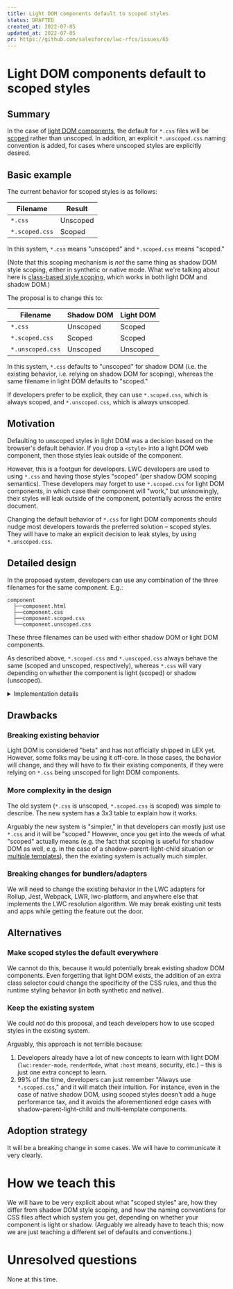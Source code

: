 ```yaml
---
title: Light DOM components default to scoped styles
status: DRAFTED
created_at: 2022-07-05
updated_at: 2022-07-05
pr: https://github.com/salesforce/lwc-rfcs/issues/65
---
```


# Light DOM components default to scoped styles

## Summary

In the case of [light DOM components](https://rfcs.lwc.dev/rfcs/lwc/0115-light-dom), the default for `*.css` files will be [scoped](https://rfcs.lwc.dev/rfcs/lwc/0116-light-dom-scoped-styles) rather than unscoped. In addition, an explicit `*.unscoped.css` naming convention is added, for cases where unscoped styles are explicitly desired.

## Basic example

The current behavior for scoped styles is as follows:

| Filename       | Result   |
|----------------|----------|
| `*.css`        | Unscoped |
| `*.scoped.css` | Scoped   |

In this system, `*.css` means "unscoped" and `*.scoped.css` means "scoped."

(Note that this scoping mechanism is _not_ the same thing as shadow DOM style scoping, either in synthetic or native mode. What we're talking about here is [class-based style scoping](https://lwc.dev/guide/light_dom#implement-scoped-styles), which works in both light DOM and shadow DOM.)

The proposal is to change this to:

| Filename         | Shadow DOM | Light DOM |
|------------------|------------|-----------|
| `*.css`          | Unscoped   | Scoped    |
| `*.scoped.css`   | Scoped     | Scoped    |
| `*.unscoped.css` | Unscoped   | Unscoped  |

In this system, `*.css` defaults to "unscoped" for shadow DOM (i.e. the existing behavior, i.e. relying on shadow DOM for scoping), whereas the same filename in light DOM defaults to "scoped."

If developers prefer to be explicit, they can use `*.scoped.css`, which is always scoped, and `*.unscoped.css`, which is always unscoped.

## Motivation

Defaulting to unscoped styles in light DOM was a decision based on the browser's default behavior. If you drop a `<style>` into a light DOM web component, then those styles leak outside of the component.

However, this is a footgun for developers. LWC developers are used to using `*.css` and having those styles "scoped" (per shadow DOM scoping semantics). These developers may forget to use `*.scoped.css` for light DOM components, in which case their component will "work," but unknowingly, their styles will leak outside of the component, potentially across the entire document.

Changing the default behavior of `*.css` for light DOM components should nudge most developers towards the preferred solution – scoped styles. They will have to make an explicit decision to leak styles, by using `*.unscoped.css`.

## Detailed design

In the proposed system, developers can use any combination of the three filenames for the same component. E.g.:

```
component
  ├──component.html
  ├──component.css
  ├──component.scoped.css
  └──component.unscoped.css
```

These three filenames can be used with either shadow DOM or light DOM components.

As described above, `*.scoped.css` and `*.unscoped.css` always behave the same (scoped and unscoped, respectively), whereas `*.css` will vary depending on whether the component is light (scoped) or shadow (unscoped).

<details><summary>Implementation details</summary>

Currently we use `*.scoped.css` as a signal for whether a stylesheet should be scoped or not, and the `@lwc/template-compiler` appends a [`?scoped=true` suffix](https://github.com/salesforce/lwc/blob/cfee90b9b2f03fe0242cd1366b394e0ee7373227/packages/%40lwc/compiler/src/transformers/template.ts#L86-L87) to the URL of the import to signal this. E.g.:

```js
import _implicitStylesheets from './component.css';
import _implicitScopedStylesheets from './component.scoped.css?scoped=true';
```

In the new system, the `?scoped=true` suffix would vary depending on whether the importer is a light DOM or shadow DOM template. In light DOM, it would look like this:

```js
import _implicitStylesheets from './component.css?scoped=true';
import _implicitScopedStylesheets from './component.scoped.css?scoped=true';
import _implicitUnscopedStylesheets from './component.scoped.css';
```

...whereas in shadow DOM, it would be:

```js
import _implicitStylesheets from './component.css';
import _implicitScopedStylesheets from './component.scoped.css?scoped=true';
import _implicitUnscopedStylesheets from './component.scoped.css';
```

</details>

## Drawbacks

### Breaking existing behavior

Light DOM is considered "beta" and has not officially shipped in LEX yet. However, some folks may be using it off-core. In those cases, the behavior will change, and they will have to fix their existing components, if they were relying on `*.css` being unscoped for light DOM components.

### More complexity in the design

The old system (`*.css` is unscoped, `*.scoped.css` is scoped) was simple to describe. The new system has a 3x3 table to explain how it works.

Arguably the new system is "simpler," in that developers can mostly just use `*.css` and it will be "scoped." However, once you get into the weeds of what "scoped" actually means (e.g. the fact that scoping is useful for shadow DOM as well, e.g. in the case of a shadow-parent-light-child situation or [multiple templates](https://lwc.dev/guide/html_templates#render-multiple-templates)), then the existing system is actually much simpler.

### Breaking changes for bundlers/adapters

We will need to change the existing behavior in the LWC adapters for Rollup, Jest, Webpack, LWR, lwc-platform, and anywhere else that implements the LWC resolution algorithm. We may break existing unit tests and apps while getting the feature out the door. 

## Alternatives

### Make scoped styles the default everywhere

We cannot do this, because it would potentially break existing shadow DOM components. Even forgetting that light DOM exists, the addition of an extra class selector could change the specificity of the CSS rules, and thus the runtime styling behavior (in both synthetic and native).

### Keep the existing system

We could _not_ do this proposal, and teach developers how to use scoped styles in the existing system.

Arguably, this approach is not terrible because:

1) Developers already have a lot of new concepts to learn with light DOM (`lwc:render-mode`, `renderMode`, what `:host` means, security, etc.) – this is just one extra concept to learn.
2) 99% of the time, developers can just remember "Always use `*.scoped.css`," and it will match their intuition. For instance, even in the case of native shadow DOM, using scoped styles doesn't add a huge performance tax, and it avoids the aforementioned edge cases with shadow-parent-light-child and multi-template components.

## Adoption strategy

It will be a breaking change in some cases. We will have to communicate it very clearly.

# How we teach this

We will have to be very explicit about what "scoped styles" are, how they differ from shadow DOM style scoping, and how the naming conventions for CSS files affect which system you get, depending on whether your component is light or shadow. (Arguably we already have to teach this; now we are just teaching a different set of defaults and conventions.)

# Unresolved questions

None at this time.
